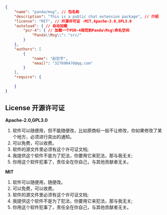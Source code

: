 ```json
{
    "name": "panda/msg", // 包名称
    "description": "This is a public chat extension package", // 介绍
    "license": "MIT", // 开源许可证 -MIT,Apache-2.0,GPL3.0
    "autoload": { // 自动加载
        "psr-4": { // 加载一个PSR-4规范到Panda\Msg\命名空间
            "Panda\\Msg\\": "src/"
        }
    },
    "authors": [
        {
            "name": "赵宏宇",
            "email": "327698476@qq.com"
        }
    ],
    "require": {
      
    }
}

```
## License 开源许可证
**Apache-2.0,GPL3.0**
1. 软件可以随便用，但不能随便改，比如原商标一般不让修改，你如果修改了某个地方，必须进行突出的通知。
2. 可以免费，可以收费。
3. 软件的源文件里必须有这个许可证文档;
4. 我提供这个软件不是为了犯法，你要用它来犯法，那与我无关;
5. 你用这个软件犯事了，责任全在你自己，与其他贡献者无关。

**MIT**
1. 软件可以随便用，随便改。
2. 可以免费，可以收费。
3. 软件的源文件里必须有这个许可证文档;
4. 我提供这个软件不是为了犯法，你要用它来犯法，那与我无关;
5. 你用这个软件犯事了，责任全在你自己，与其他贡献者无关。
